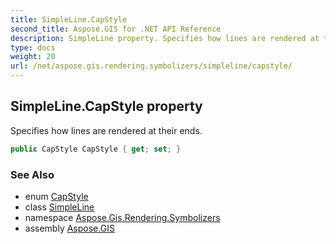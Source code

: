 ```yaml
---
title: SimpleLine.CapStyle
second_title: Aspose.GIS for .NET API Reference
description: SimpleLine property. Specifies how lines are rendered at their ends.
type: docs
weight: 20
url: /net/aspose.gis.rendering.symbolizers/simpleline/capstyle/
---
```

## SimpleLine.CapStyle property

Specifies how lines are rendered at their ends.

```csharp
public CapStyle CapStyle { get; set; }
```

### See Also

* enum [CapStyle](../../../aspose.gis.rendering/capstyle/)
* class [SimpleLine](../)
* namespace [Aspose.Gis.Rendering.Symbolizers](../../simpleline/)
* assembly [Aspose.GIS](../../../)



